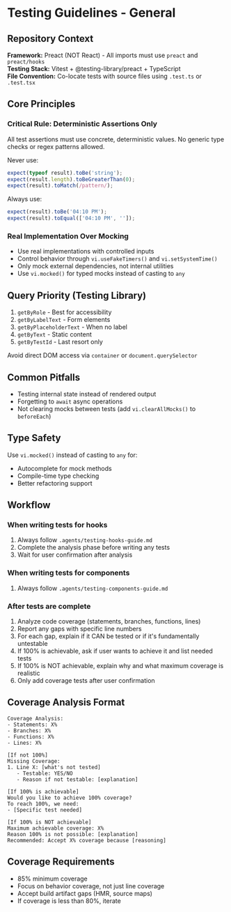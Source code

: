 # Testing Guidelines - General

## Repository Context

**Framework:** Preact (NOT React) - All imports must use `preact` and `preact/hooks`  
**Testing Stack:** Vitest + @testing-library/preact + TypeScript  
**File Convention:** Co-locate tests with source files using `.test.ts` or `.test.tsx`

## Core Principles

### Critical Rule: Deterministic Assertions Only

All test assertions must use concrete, deterministic values. No generic type checks or regex patterns allowed.

Never use:

```typescript
expect(typeof result).toBe('string');
expect(result.length).toBeGreaterThan(0);
expect(result).toMatch(/pattern/);
```

Always use:

```typescript
expect(result).toBe('04:10 PM');
expect(result).toEqual(['04:10 PM', '']);
```

### Real Implementation Over Mocking

- Use real implementations with controlled inputs
- Control behavior through `vi.useFakeTimers()` and `vi.setSystemTime()`
- Only mock external dependencies, not internal utilities
- Use `vi.mocked()` for typed mocks instead of casting to `any`

## Query Priority (Testing Library)

1. `getByRole` - Best for accessibility
2. `getByLabelText` - Form elements
3. `getByPlaceholderText` - When no label
4. `getByText` - Static content
5. `getByTestId` - Last resort only

Avoid direct DOM access via `container` or `document.querySelector`

## Common Pitfalls

- Testing internal state instead of rendered output
- Forgetting to `await` async operations
- Not clearing mocks between tests (add `vi.clearAllMocks()` to `beforeEach`)

## Type Safety

Use `vi.mocked()` instead of casting to `any` for:

- Autocomplete for mock methods
- Compile-time type checking
- Better refactoring support

## Workflow

### When writing tests for hooks

1. Always follow `.agents/testing-hooks-guide.md`
2. Complete the analysis phase before writing any tests
3. Wait for user confirmation after analysis

### When writing tests for components

1. Always follow `.agents/testing-components-guide.md`

### After tests are complete

1. Analyze code coverage (statements, branches, functions, lines)
2. Report any gaps with specific line numbers
3. For each gap, explain if it CAN be tested or if it's fundamentally untestable
4. If 100% is achievable, ask if user wants to achieve it and list needed tests
5. If 100% is NOT achievable, explain why and what maximum coverage is realistic
6. Only add coverage tests after user confirmation

## Coverage Analysis Format

```
Coverage Analysis:
- Statements: X%
- Branches: X%
- Functions: X%
- Lines: X%

[If not 100%]
Missing Coverage:
1. Line X: [what's not tested]
   - Testable: YES/NO
   - Reason if not testable: [explanation]

[If 100% is achievable]
Would you like to achieve 100% coverage?
To reach 100%, we need:
- [Specific test needed]

[If 100% is NOT achievable]
Maximum achievable coverage: X%
Reason 100% is not possible: [explanation]
Recommended: Accept X% coverage because [reasoning]
```

## Coverage Requirements

- 85% minimum coverage
- Focus on behavior coverage, not just line coverage
- Accept build artifact gaps (HMR, source maps)
- If coverage is less than 80%, iterate
